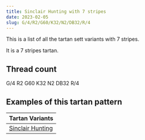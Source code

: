 ```yaml
---
title: Sinclair Hunting with 7 stripes
date: 2023-02-05
slug: G/4/R2/G60/K32/N2/DB32/R/4
---
```

This is a list of all the tartan sett variants with 7 stripes.

It is a 7 stripes tartan.


## Thread count
G/4 R2 G60 K32 N2 DB32 R/4

## Examples of this tartan pattern

| Tartan Variants |
|---------------|
| [Sinclair Hunting](/variants/g/4/r2/g60/k32/n2/db32/r/4-db00004c-g004c00-k000000-nd0d0d0-rc80000)||
